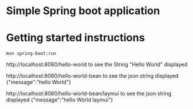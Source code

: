 # Simple Spring boot application 
# Getting started instructions

```Gherkin
mvn spring-boot:run
```
http://localhost:8080/hello-world
to see the String "Hello World" displayed

http://localhost:8080/hello-world-bean
to see the json string displayed 
{"message":"hello World"}

http://localhost:8080/hello-world-bean/laymui
to see the json string displayed
{"message":"hello World laymui"}
